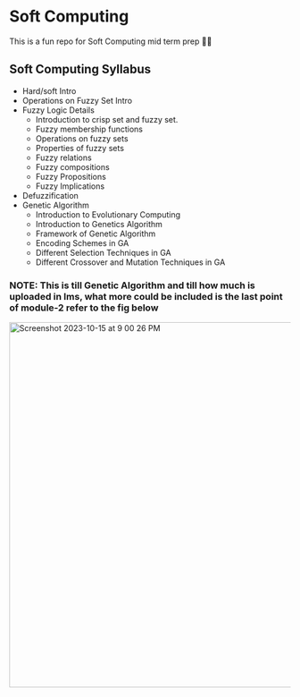 
# Soft Computing 

This is a fun repo for Soft Computing mid term prep 📖🤓

## Soft Computing Syllabus 

- Hard/soft Intro
- Operations on Fuzzy Set Intro
- Fuzzy Logic Details
   - Introduction to crisp set and fuzzy set.
   - Fuzzy membership functions
   - Operations on fuzzy sets
   - Properties of fuzzy sets
   - Fuzzy relations
   - Fuzzy compositions
   - Fuzzy Propositions
   - Fuzzy Implications
- Defuzzification
- Genetic Algorithm
   - Introduction to Evolutionary Computing
   - Introduction to Genetics Algorithm
   - Framework of Genetic Algorithm
   - Encoding Schemes in GA
   - Different Selection Techniques in GA
   - Different Crossover and Mutation Techniques in GA


### NOTE: This is till Genetic Algorithm and till how much is uploaded in lms, what more could be included is the last point of module-2 refer to the fig below 

<img width="653" alt="Screenshot 2023-10-15 at 9 00 26 PM" src="https://github.com/Aarush-Acharya/Soft-Computing/assets/92685647/a506c2c9-4b5b-46be-8147-469e2844f87a">




